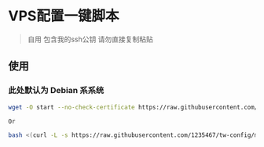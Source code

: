 # VPS配置一键脚本
> 自用
> 包含我的ssh公钥 请勿直接复制粘贴
## 使用

### 此处默认为 Debian 系系统

```bash
wget -O start --no-check-certificate https://raw.githubusercontent.com/1235467/tw-config/master/start && chmod +x ss-rust.sh && bash start

Or 

bash <(curl -L -s https://raw.githubusercontent.com/1235467/tw-config/master/start)  #not tested
```
